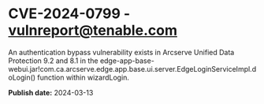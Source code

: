 # CVE-2024-0799 - vulnreport@tenable.com

An authentication bypass vulnerability exists in Arcserve Unified Data Protection 9.2 and 8.1 in the edge-app-base-webui.jar!com.ca.arcserve.edge.app.base.ui.server.EdgeLoginServiceImpl.doLogin() function within wizardLogin.

**Publish date:** 2024-03-13
